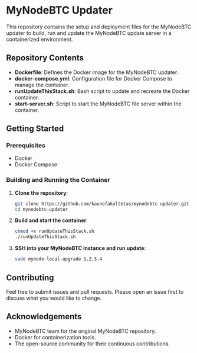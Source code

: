 # MyNodeBTC Updater

This repository contains the setup and deployment files for the MyNodeBTC updater to build, run and update the MyNodeBTC update server in a containerized environment.

## Repository Contents

- **Dockerfile**: Defines the Docker image for the MyNodeBTC updater.
- **docker-compose.yml**: Configuration file for Docker Compose to manage the container.
- **runUpdateThisStack.sh**: Bash script to update and recreate the Docker container.
- **start-server.sh**: Script to start the MyNodeBTC file server within the container.

## Getting Started

### Prerequisites

- Docker
- Docker Compose

### Building and Running the Container

1. **Clone the repository**:
    ```sh
    git clone https://github.com/kaunofakultetas/mynodebtc-updater.git
    cd mynodebtc-updater
    ```

2. **Build and start the container**:
    ```sh
    chmod +x runUpdateThisStack.sh
    ./runUpdateThisStack.sh
    ```

3. **SSH into your MyNodeBTC instance and run update**:
    ```sh
    sudo mynode-local-upgrade 1.2.3.4
    ```
    
## Contributing

Feel free to submit issues and pull requests. Please open an issue first to discuss what you would like to change.

## Acknowledgements

- MyNodeBTC team for the original MyNodeBTC repository.
- Docker for containerization tools.
- The open-source community for their continuous contributions.
